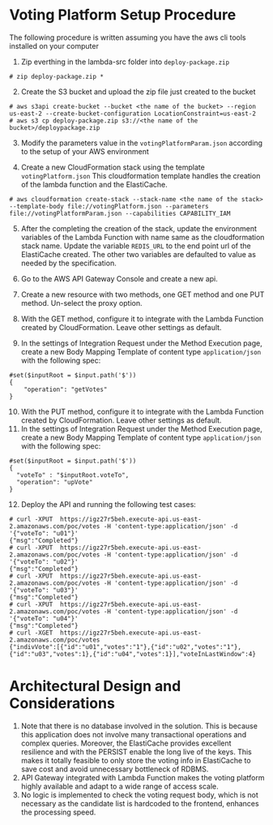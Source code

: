 # Voting Platform Setup Procedure
The following procedure is written assuming you have the aws cli tools installed on your computer

1. Zip everthing in the lambda-src folder into ```deploy-package.zip```
```
# zip deploy-package.zip *
```

2. Create the S3 bucket and upload the zip file just created to the bucket
```
# aws s3api create-bucket --bucket <the name of the bucket> --region us-east-2 --create-bucket-configuration LocationConstraint=us-east-2
# aws s3 cp deploy-package.zip s3://<the name of the bucket>/deploypackage.zip
```

3. Modify the parameters value in the ```votingPlatformParam.json``` according to the setup of your AWS environment

4. Create a new CloudFormation stack using the template ```votingPlatform.json```
This cloudformation template handles the creation of the lambda function and the ElastiCache.
```
# aws cloudformation create-stack --stack-name <the name of the stack> --template-body file://votingPlatform.json --parameters file://votingPlatformParam.json --capabilities CAPABILITY_IAM
```
5. After the completing the creation of the stack, update the environment variables of the Lambda Function with name same as the cloudformation stack name.
  Update the variable ```REDIS_URL``` to the end point url of the ElastiCache created. The other two variables are defaulted to   value as needed by the specification.

6. Go to the AWS API Gateway Console and create a new api.
7. Create a new resource with two methods, one GET method and one PUT method. Un-select the proxy option.
8. With the GET method, configure it to integrate with the Lambda Function created by CloudFormation. Leave other settings as     default.
9. In the settings of Integration Request under the Method Execution page, create a new Body Mapping Template of content type ```application/json``` with the following spec:
```
#set($inputRoot = $input.path('$'))
{
    "operation": "getVotes"
}
```
10. With the PUT method, configure it to integrate with the Lambda Function created by CloudFormation. Leave other settings as     default.
11. In the settings of Integration Request under the Method Execution page, create a new Body Mapping Template of content type ```application/json``` with the following spec:
```
#set($inputRoot = $input.path('$'))
{
  "voteTo" : "$inputRoot.voteTo",
  "operation": "upVote"
}
```
12. Deploy the API and running the following test cases:
```
# curl -XPUT  https://igz27r5beh.execute-api.us-east-2.amazonaws.com/poc/votes -H 'content-type:application/json' -d '{"voteTo": "u01"}'
{"msg":"Completed"}
# curl -XPUT  https://igz27r5beh.execute-api.us-east-2.amazonaws.com/poc/votes -H 'content-type:application/json' -d '{"voteTo": "u02"}'
{"msg":"Completed"}
# curl -XPUT  https://igz27r5beh.execute-api.us-east-2.amazonaws.com/poc/votes -H 'content-type:application/json' -d '{"voteTo": "u03"}'
{"msg":"Completed"}
# curl -XPUT  https://igz27r5beh.execute-api.us-east-2.amazonaws.com/poc/votes -H 'content-type:application/json' -d '{"voteTo": "u04"}'
{"msg":"Completed"}
# curl -XGET  https://igz27r5beh.execute-api.us-east-2.amazonaws.com/poc/votes
{"indivVote":[{"id":"u01","votes":"1"},{"id":"u02","votes":"1"},{"id":"u03","votes":1},{"id":"u04","votes":1}],"voteInLastWindow":4}
```

# Architectural Design and Considerations
1. Note that there is no database involved in the solution.
  This is because this application does not involve many transactional operations and complex queries.
  Moreover, the ElastiCache provides excellent resilience and with the PERSIST enable the long live of the keys. This makes it   totally feasible to only store the voting info in ElastiCache to save cost and avoid unnecessary bottleneck of RDBMS.
2. API Gateway integrated with Lambda Function makes the voting platform highly available and adapt to a wide range of access     scale.
3. No logic is implemented to check the voting request body, which is not necessary as the candidate list is hardcoded to the frontend, enhances the processing speed.

